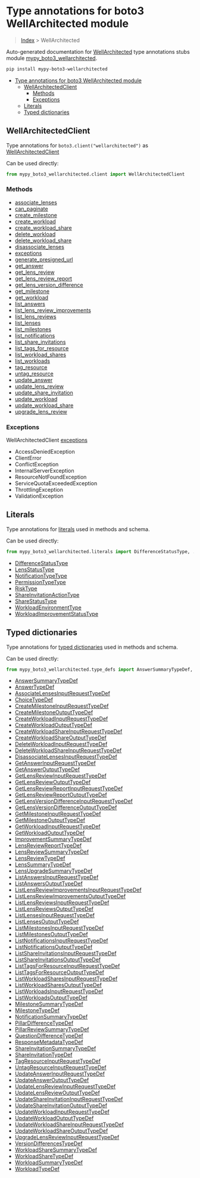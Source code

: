 # Type annotations for boto3 WellArchitected module

> [Index](..) > WellArchitected

Auto-generated documentation for
[WellArchitected](https://boto3.amazonaws.com/v1/documentation/api/latest/reference/services/wellarchitected.html#WellArchitected)
type annotations stubs module
[mypy_boto3_wellarchitected](https://pypi.org/project/mypy-boto3-wellarchitected/).

```bash
pip install mypy-boto3-wellarchitected
```

- [Type annotations for boto3 WellArchitected module](#type-annotations-for-boto3-wellarchitected-module)
  - [WellArchitectedClient](#wellarchitectedclient)
    - [Methods](#methods)
    - [Exceptions](#exceptions)
  - [Literals](#literals)
  - [Typed dictionaries](#typed-dictionaries)

## WellArchitectedClient

Type annotations for `boto3.client("wellarchitected")` as
[WellArchitectedClient](./client.md)

Can be used directly:

```python
from mypy_boto3_wellarchitected.client import WellArchitectedClient
```

### Methods

- [associate_lenses](./client.md#associate_lenses)
- [can_paginate](./client.md#can_paginate)
- [create_milestone](./client.md#create_milestone)
- [create_workload](./client.md#create_workload)
- [create_workload_share](./client.md#create_workload_share)
- [delete_workload](./client.md#delete_workload)
- [delete_workload_share](./client.md#delete_workload_share)
- [disassociate_lenses](./client.md#disassociate_lenses)
- [exceptions](./client.md#exceptions)
- [generate_presigned_url](./client.md#generate_presigned_url)
- [get_answer](./client.md#get_answer)
- [get_lens_review](./client.md#get_lens_review)
- [get_lens_review_report](./client.md#get_lens_review_report)
- [get_lens_version_difference](./client.md#get_lens_version_difference)
- [get_milestone](./client.md#get_milestone)
- [get_workload](./client.md#get_workload)
- [list_answers](./client.md#list_answers)
- [list_lens_review_improvements](./client.md#list_lens_review_improvements)
- [list_lens_reviews](./client.md#list_lens_reviews)
- [list_lenses](./client.md#list_lenses)
- [list_milestones](./client.md#list_milestones)
- [list_notifications](./client.md#list_notifications)
- [list_share_invitations](./client.md#list_share_invitations)
- [list_tags_for_resource](./client.md#list_tags_for_resource)
- [list_workload_shares](./client.md#list_workload_shares)
- [list_workloads](./client.md#list_workloads)
- [tag_resource](./client.md#tag_resource)
- [untag_resource](./client.md#untag_resource)
- [update_answer](./client.md#update_answer)
- [update_lens_review](./client.md#update_lens_review)
- [update_share_invitation](./client.md#update_share_invitation)
- [update_workload](./client.md#update_workload)
- [update_workload_share](./client.md#update_workload_share)
- [upgrade_lens_review](./client.md#upgrade_lens_review)

### Exceptions

WellArchitectedClient [exceptions](./client.md#exceptions)

- AccessDeniedException
- ClientError
- ConflictException
- InternalServerException
- ResourceNotFoundException
- ServiceQuotaExceededException
- ThrottlingException
- ValidationException

## Literals

Type annotations for [literals](./literals.md) used in methods and schema.

Can be used directly:

```python
from mypy_boto3_wellarchitected.literals import DifferenceStatusType, ...
```

- [DifferenceStatusType](./literals.md#differencestatustype)
- [LensStatusType](./literals.md#lensstatustype)
- [NotificationTypeType](./literals.md#notificationtypetype)
- [PermissionTypeType](./literals.md#permissiontypetype)
- [RiskType](./literals.md#risktype)
- [ShareInvitationActionType](./literals.md#shareinvitationactiontype)
- [ShareStatusType](./literals.md#sharestatustype)
- [WorkloadEnvironmentType](./literals.md#workloadenvironmenttype)
- [WorkloadImprovementStatusType](./literals.md#workloadimprovementstatustype)

## Typed dictionaries

Type annotations for [typed dictionaries](./type_defs.md) used in methods and
schema.

Can be used directly:

```python
from mypy_boto3_wellarchitected.type_defs import AnswerSummaryTypeDef, ...
```

- [AnswerSummaryTypeDef](./type_defs.md#answersummarytypedef)
- [AnswerTypeDef](./type_defs.md#answertypedef)
- [AssociateLensesInputRequestTypeDef](./type_defs.md#associatelensesinputrequesttypedef)
- [ChoiceTypeDef](./type_defs.md#choicetypedef)
- [CreateMilestoneInputRequestTypeDef](./type_defs.md#createmilestoneinputrequesttypedef)
- [CreateMilestoneOutputTypeDef](./type_defs.md#createmilestoneoutputtypedef)
- [CreateWorkloadInputRequestTypeDef](./type_defs.md#createworkloadinputrequesttypedef)
- [CreateWorkloadOutputTypeDef](./type_defs.md#createworkloadoutputtypedef)
- [CreateWorkloadShareInputRequestTypeDef](./type_defs.md#createworkloadshareinputrequesttypedef)
- [CreateWorkloadShareOutputTypeDef](./type_defs.md#createworkloadshareoutputtypedef)
- [DeleteWorkloadInputRequestTypeDef](./type_defs.md#deleteworkloadinputrequesttypedef)
- [DeleteWorkloadShareInputRequestTypeDef](./type_defs.md#deleteworkloadshareinputrequesttypedef)
- [DisassociateLensesInputRequestTypeDef](./type_defs.md#disassociatelensesinputrequesttypedef)
- [GetAnswerInputRequestTypeDef](./type_defs.md#getanswerinputrequesttypedef)
- [GetAnswerOutputTypeDef](./type_defs.md#getansweroutputtypedef)
- [GetLensReviewInputRequestTypeDef](./type_defs.md#getlensreviewinputrequesttypedef)
- [GetLensReviewOutputTypeDef](./type_defs.md#getlensreviewoutputtypedef)
- [GetLensReviewReportInputRequestTypeDef](./type_defs.md#getlensreviewreportinputrequesttypedef)
- [GetLensReviewReportOutputTypeDef](./type_defs.md#getlensreviewreportoutputtypedef)
- [GetLensVersionDifferenceInputRequestTypeDef](./type_defs.md#getlensversiondifferenceinputrequesttypedef)
- [GetLensVersionDifferenceOutputTypeDef](./type_defs.md#getlensversiondifferenceoutputtypedef)
- [GetMilestoneInputRequestTypeDef](./type_defs.md#getmilestoneinputrequesttypedef)
- [GetMilestoneOutputTypeDef](./type_defs.md#getmilestoneoutputtypedef)
- [GetWorkloadInputRequestTypeDef](./type_defs.md#getworkloadinputrequesttypedef)
- [GetWorkloadOutputTypeDef](./type_defs.md#getworkloadoutputtypedef)
- [ImprovementSummaryTypeDef](./type_defs.md#improvementsummarytypedef)
- [LensReviewReportTypeDef](./type_defs.md#lensreviewreporttypedef)
- [LensReviewSummaryTypeDef](./type_defs.md#lensreviewsummarytypedef)
- [LensReviewTypeDef](./type_defs.md#lensreviewtypedef)
- [LensSummaryTypeDef](./type_defs.md#lenssummarytypedef)
- [LensUpgradeSummaryTypeDef](./type_defs.md#lensupgradesummarytypedef)
- [ListAnswersInputRequestTypeDef](./type_defs.md#listanswersinputrequesttypedef)
- [ListAnswersOutputTypeDef](./type_defs.md#listanswersoutputtypedef)
- [ListLensReviewImprovementsInputRequestTypeDef](./type_defs.md#listlensreviewimprovementsinputrequesttypedef)
- [ListLensReviewImprovementsOutputTypeDef](./type_defs.md#listlensreviewimprovementsoutputtypedef)
- [ListLensReviewsInputRequestTypeDef](./type_defs.md#listlensreviewsinputrequesttypedef)
- [ListLensReviewsOutputTypeDef](./type_defs.md#listlensreviewsoutputtypedef)
- [ListLensesInputRequestTypeDef](./type_defs.md#listlensesinputrequesttypedef)
- [ListLensesOutputTypeDef](./type_defs.md#listlensesoutputtypedef)
- [ListMilestonesInputRequestTypeDef](./type_defs.md#listmilestonesinputrequesttypedef)
- [ListMilestonesOutputTypeDef](./type_defs.md#listmilestonesoutputtypedef)
- [ListNotificationsInputRequestTypeDef](./type_defs.md#listnotificationsinputrequesttypedef)
- [ListNotificationsOutputTypeDef](./type_defs.md#listnotificationsoutputtypedef)
- [ListShareInvitationsInputRequestTypeDef](./type_defs.md#listshareinvitationsinputrequesttypedef)
- [ListShareInvitationsOutputTypeDef](./type_defs.md#listshareinvitationsoutputtypedef)
- [ListTagsForResourceInputRequestTypeDef](./type_defs.md#listtagsforresourceinputrequesttypedef)
- [ListTagsForResourceOutputTypeDef](./type_defs.md#listtagsforresourceoutputtypedef)
- [ListWorkloadSharesInputRequestTypeDef](./type_defs.md#listworkloadsharesinputrequesttypedef)
- [ListWorkloadSharesOutputTypeDef](./type_defs.md#listworkloadsharesoutputtypedef)
- [ListWorkloadsInputRequestTypeDef](./type_defs.md#listworkloadsinputrequesttypedef)
- [ListWorkloadsOutputTypeDef](./type_defs.md#listworkloadsoutputtypedef)
- [MilestoneSummaryTypeDef](./type_defs.md#milestonesummarytypedef)
- [MilestoneTypeDef](./type_defs.md#milestonetypedef)
- [NotificationSummaryTypeDef](./type_defs.md#notificationsummarytypedef)
- [PillarDifferenceTypeDef](./type_defs.md#pillardifferencetypedef)
- [PillarReviewSummaryTypeDef](./type_defs.md#pillarreviewsummarytypedef)
- [QuestionDifferenceTypeDef](./type_defs.md#questiondifferencetypedef)
- [ResponseMetadataTypeDef](./type_defs.md#responsemetadatatypedef)
- [ShareInvitationSummaryTypeDef](./type_defs.md#shareinvitationsummarytypedef)
- [ShareInvitationTypeDef](./type_defs.md#shareinvitationtypedef)
- [TagResourceInputRequestTypeDef](./type_defs.md#tagresourceinputrequesttypedef)
- [UntagResourceInputRequestTypeDef](./type_defs.md#untagresourceinputrequesttypedef)
- [UpdateAnswerInputRequestTypeDef](./type_defs.md#updateanswerinputrequesttypedef)
- [UpdateAnswerOutputTypeDef](./type_defs.md#updateansweroutputtypedef)
- [UpdateLensReviewInputRequestTypeDef](./type_defs.md#updatelensreviewinputrequesttypedef)
- [UpdateLensReviewOutputTypeDef](./type_defs.md#updatelensreviewoutputtypedef)
- [UpdateShareInvitationInputRequestTypeDef](./type_defs.md#updateshareinvitationinputrequesttypedef)
- [UpdateShareInvitationOutputTypeDef](./type_defs.md#updateshareinvitationoutputtypedef)
- [UpdateWorkloadInputRequestTypeDef](./type_defs.md#updateworkloadinputrequesttypedef)
- [UpdateWorkloadOutputTypeDef](./type_defs.md#updateworkloadoutputtypedef)
- [UpdateWorkloadShareInputRequestTypeDef](./type_defs.md#updateworkloadshareinputrequesttypedef)
- [UpdateWorkloadShareOutputTypeDef](./type_defs.md#updateworkloadshareoutputtypedef)
- [UpgradeLensReviewInputRequestTypeDef](./type_defs.md#upgradelensreviewinputrequesttypedef)
- [VersionDifferencesTypeDef](./type_defs.md#versiondifferencestypedef)
- [WorkloadShareSummaryTypeDef](./type_defs.md#workloadsharesummarytypedef)
- [WorkloadShareTypeDef](./type_defs.md#workloadsharetypedef)
- [WorkloadSummaryTypeDef](./type_defs.md#workloadsummarytypedef)
- [WorkloadTypeDef](./type_defs.md#workloadtypedef)
